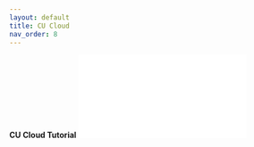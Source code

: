 ```yaml
---
layout: default
title: CU Cloud
nav_order: 8
---
```


**CU Cloud Tutorial**
![CU_Cloud](content/tutorials/OpenStack_VNC.pdf)
